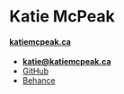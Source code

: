 # Katie McPeak

#### [katiemcpeak.ca](http://katiemcpeak.ca/)



- **[katie@katiemcpeak.ca](mailto:katie@katiemcpeak.ca)**
- [GitHub](https://github.com/katiemcpeak)
- [Behance](https://www.behance.net/katiemcpeak)
